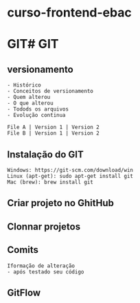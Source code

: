# curso-frontend-ebac

# GIT# GIT
## versionamento
    - Histórico
    - Conceitos de versionamento
    - Quem alterou 
    - O que alterou
    - Todods os arquivos
    - Evolução continua

    File A | Version 1 | Version 2
    File B | Version 1 | Version 2

 ## Instalação do GIT
    Windows: https://git-scm.com/download/win 
    Linux (apt-get): sudo apt-get install git
    Mac (brew): brew install git 

 ## Criar projeto no GhitHub 

## Clonnar projetos

 ## Comits
    Iformação de alteração
    - após testado seu código

 ## GitFlow
